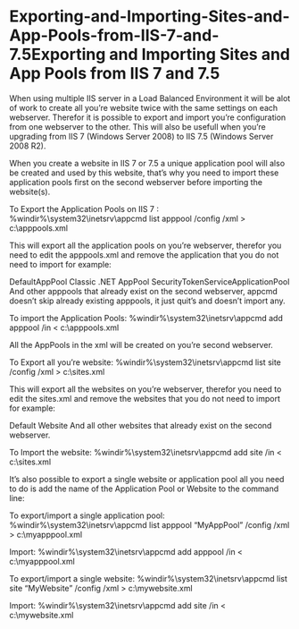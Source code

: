 # Exporting-and-Importing-Sites-and-App-Pools-from-IIS-7-and-7.5Exporting and Importing Sites and App Pools from IIS 7 and 7.5
 
When using multiple IIS server in a Load Balanced Environment it will  be alot of work to create all you’re website twice with the same settings on each webserver. Therefor it is possible to export and import you’re configuration from one webserver to the other. This will also be usefull when you’re upgrading from IIS 7 (Windows Server 2008) to IIS 7.5 (Windows Server 2008 R2).

When you create a website in IIS 7 or 7.5 a unique application pool will also be created and used by this website, that’s why you need to import these application pools first on the second webserver before importing the website(s).

To Export the Application Pools on IIS 7 : %windir%\system32\inetsrv\appcmd list apppool /config /xml > c:\apppools.xml

This will export all the application pools on you’re webserver, therefor you need to edit the apppools.xml and remove the application that you do not need to import for example:

DefaultAppPool
Classic .NET AppPool
SecurityTokenServiceApplicationPool
And other apppools that already exist on the second webserver, appcmd doesn’t skip already existing apppools, it just quit’s and doesn’t import any.

To import the Application Pools: %windir%\system32\inetsrv\appcmd add apppool /in < c:\apppools.xml

All the AppPools in the xml will be created on you’re second webserver.

To Export all you’re website: %windir%\system32\inetsrv\appcmd list site /config /xml > c:\sites.xml

This will export all the websites on you’re webserver, therefor you need to edit the sites.xml and remove the websites that you do not need to import for example:

Default Website
And all other websites that already exist on the second webserver.

To Import the website: %windir%\system32\inetsrv\appcmd add site /in < c:\sites.xml

It’s also possible to export a single website or application pool all you need to do is add the name of the Application Pool or Website to the command line:

To export/import a single application pool: %windir%\system32\inetsrv\appcmd list apppool “MyAppPool” /config /xml > c:\myapppool.xml

Import: %windir%\system32\inetsrv\appcmd add apppool /in < c:\myapppool.xml

To export/import a single website: %windir%\system32\inetsrv\appcmd list site “MyWebsite” /config /xml > c:\mywebsite.xml

Import: %windir%\system32\inetsrv\appcmd add site /in < c:\mywebsite.xml
